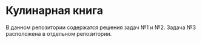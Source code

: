 # Кулинарная книга

В данном репозитории содержатся решения задач №1 и №2. Задача №3 расположена в отдельном репозитории.